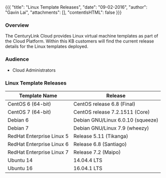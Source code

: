 {{{
  "title": "Linux Template Releases",
  "date": "09-02-2016",
  "author": "Gavin Lai",
  "attachments": [],
  "contentIsHTML": false
}}}

### Overview
The CenturyLink Cloud provides Linux virtual machine templates as part of the Cloud Platform. Within this KB customers will find the current release details for the Linux templates deployed.

### Audience
* Cloud Administrators

### Linux Template Releases

**Template Name**|**Release**
-----------------|-----------
CentOS 6 (64-bit)|CentOS release 6.8 (Final)
CentOS 7 (64-bit)|CentOS release 7.2.1511 (Core)
Debian 6|Debian GNU/Linux 6.0.10 (squeeze)
Debian 7|Debian GNU/Linux 7.9 (wheezy)
RedHat Enterprise Linux 5|Release 5.11 (Tikanga)
RedHat Enterprise Linux 6|Release 6.8 (Santiago)
RedHat Enterprise Linux 7|Release 7.2 (Maipo)
Ubuntu 14|14.04.4 LTS
Ubuntu 16|16.04.1 LTS
